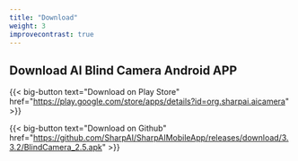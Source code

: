 ```yaml
---
title: "Download"
weight: 3
improvecontrast: true
---
```


## Download AI Blind Camera Android APP


{{< big-button text="Download on Play Store" href="https://play.google.com/store/apps/details?id=org.sharpai.aicamera" >}}

{{< big-button text="Download on Github" href="https://github.com/SharpAI/SharpAIMobileApp/releases/download/3.3.2/BlindCamera_2.5.apk" >}}
